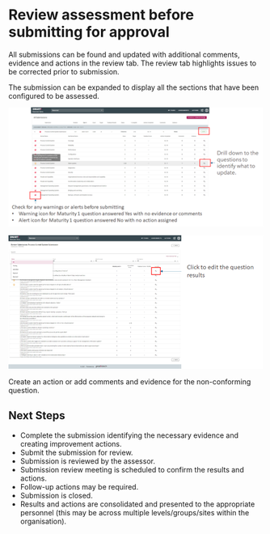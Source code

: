 # Review assessment before submitting for approval

All submissions can be found and updated with additional comments, evidence and actions in the review tab. The review tab highlights issues to be corrected prior to submission.

The submission can be expanded to display all the sections that have been configured to be assessed.

![Image](../assets/screenshots/jobs/reviewSubmissionAccountable.png)

![Image](../assets/screenshots/jobs/AccReview-editresults.png)

Create an action or add comments and evidence for the non-conforming question.


## Next Steps
- Complete the submission identifying the necessary evidence and creating improvement actions.
- Submit the submission for review.
- Submission is reviewed by the assessor.
- Submission review meeting is scheduled to confirm the results and actions.
- Follow-up actions may be required.
- Submission is closed.
- Results and actions are consolidated and presented to the appropriate personnel (this may be across multiple levels/groups/sites within the organisation). 